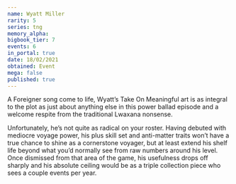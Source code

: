 ```yaml
---
name: Wyatt Miller
rarity: 5
series: tng
memory_alpha:
bigbook_tier: 7
events: 6
in_portal: true
date: 18/02/2021
obtained: Event
mega: false
published: true
---
```


A Foreigner song come to life, Wyatt’s Take On Meaningful art is as integral to the plot as just about anything else in this power ballad episode and a welcome respite from the traditional Lwaxana nonsense.

Unfortunately, he’s not quite as radical on your roster. Having debuted with mediocre voyage power, his plus skill set and anti-matter traits won’t have a true chance to shine as a cornerstone voyager, but at least extend his shelf life beyond what you’d normally see from raw numbers around his level. Once dismissed from that area of the game, his usefulness drops off sharply and his absolute ceiling would be as a triple collection piece who sees a couple events per year.
